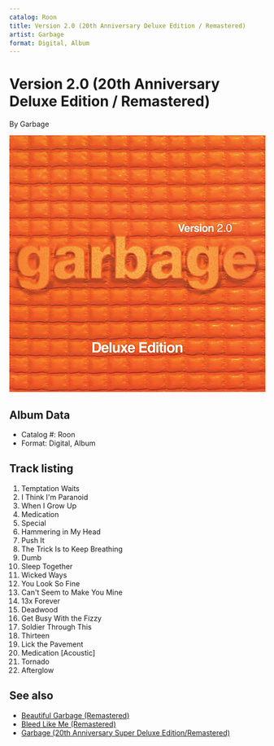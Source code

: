 ```yaml
---
catalog: Roon
title: Version 2.0 (20th Anniversary Deluxe Edition / Remastered)
artist: Garbage
format: Digital, Album
---
```


# Version 2.0 (20th Anniversary Deluxe Edition / Remastered)

By Garbage

![](../../assets/albumcovers/Garbage-Version_20_20th_Anniversary_Deluxe_Edition_-_Remastered.png)

## Album Data

- Catalog #: Roon
- Format: Digital, Album


## Track listing


1. Temptation Waits
2. I Think I'm Paranoid
3. When I Grow Up
4. Medication
5. Special
6. Hammering in My Head
7. Push It
8. The Trick Is to Keep Breathing
9. Dumb
10. Sleep Together
11. Wicked Ways
12. You Look So Fine
13. Can't Seem to Make You Mine
14. 13x Forever
15. Deadwood
16. Get Busy With the Fizzy
17. Soldier Through This
18. Thirteen
19. Lick the Pavement
20. Medication [Acoustic]
21. Tornado
22. Afterglow


## See also

- [Beautiful Garbage (Remastered)](Beautiful_Garbage_Remastered.md)
- [Bleed Like Me (Remastered)](Bleed_Like_Me_Remastered.md)
- [Garbage (20th Anniversary Super Deluxe Edition/Remastered)](Garbage_20th_Anniversary_Super_Deluxe_Edition-Remastered.md)
